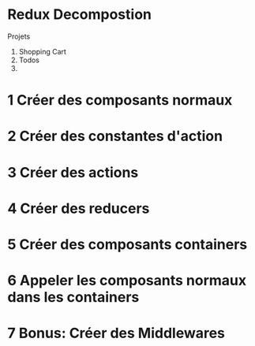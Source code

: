 # Redux Decompostion

Projets

1.  Shopping Cart
2.  Todos
3.

# 1 Créer des composants normaux

# 2 Créer des constantes d'action

# 3 Créer des actions

# 4 Créer des reducers

# 5 Créer des composants containers

# 6 Appeler les composants normaux dans les containers

# 7 Bonus: Créer des Middlewares

